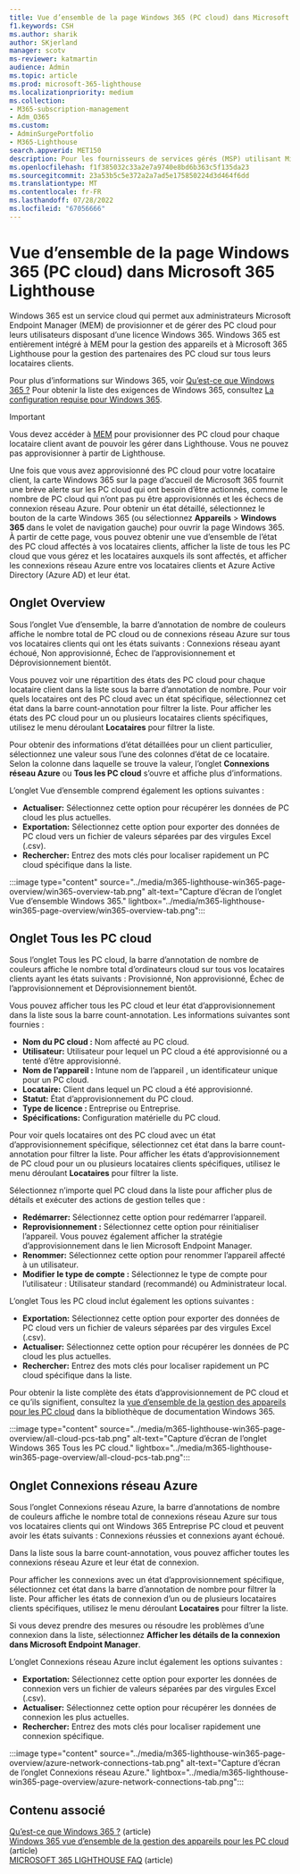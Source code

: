```yaml
---
title: Vue d’ensemble de la page Windows 365 (PC cloud) dans Microsoft 365 Lighthouse
f1.keywords: CSH
ms.author: sharik
author: SKjerland
manager: scotv
ms-reviewer: katmartin
audience: Admin
ms.topic: article
ms.prod: microsoft-365-lighthouse
ms.localizationpriority: medium
ms.collection:
- M365-subscription-management
- Adm_O365
ms.custom:
- AdminSurgePortfolio
- M365-Lighthouse
search.appverid: MET150
description: Pour les fournisseurs de services gérés (MSP) utilisant Microsoft 365 Lighthouse, découvrez la page Windows 365 (PC cloud).
ms.openlocfilehash: f1f385032c33a2e7a9740e8bd6b363c5f135da23
ms.sourcegitcommit: 23a53b5c5e372a2a7ad5e175850224d3d464f6dd
ms.translationtype: MT
ms.contentlocale: fr-FR
ms.lasthandoff: 07/28/2022
ms.locfileid: "67056666"
---
```

# <a name="overview-of-the-windows-365-cloud-pcs-page-in-microsoft-365-lighthouse"></a>Vue d’ensemble de la page Windows 365 (PC cloud) dans Microsoft 365 Lighthouse  
  
Windows 365 est un service cloud qui permet aux administrateurs Microsoft Endpoint Manager (MEM) de provisionner et de gérer des PC cloud pour leurs utilisateurs disposant d’une licence Windows 365. Windows 365 est entièrement intégré à MEM pour la gestion des appareils et à Microsoft 365 Lighthouse pour la gestion des partenaires des PC cloud sur tous leurs locataires clients.

Pour plus d’informations sur Windows 365, voir [Qu’est-ce que Windows 365 ?](/windows-365/overview) Pour obtenir la liste des exigences de Windows 365, consultez [La configuration requise pour Windows 365](/windows-365/enterprise/requirements).

> [!IMPORTANT]
> Vous devez accéder à [MEM](https://go.microsoft.com/fwlink/p/?linkid=2150463) pour provisionner des PC cloud pour chaque locataire client avant de pouvoir les gérer dans Lighthouse. Vous ne pouvez pas approvisionner à partir de Lighthouse.

Une fois que vous avez approvisionné des PC cloud pour votre locataire client, la carte Windows 365 sur la page d’accueil de Microsoft 365 fournit une brève alerte sur les PC cloud qui ont besoin d’être actionnés, comme le nombre de PC cloud qui n’ont pas pu être approvisionnés et les échecs de connexion réseau Azure. Pour obtenir un état détaillé, sélectionnez le bouton de la carte Windows 365 (ou sélectionnez **Appareils** >  **Windows 365** dans le volet de navigation gauche) pour ouvrir la page Windows 365. À partir de cette page, vous pouvez obtenir une vue d’ensemble de l’état des PC cloud affectés à vos locataires clients, afficher la liste de tous les PC cloud que vous gérez et les locataires auxquels ils sont affectés, et afficher les connexions réseau Azure entre vos locataires clients et Azure Active Directory (Azure AD) et leur état.

## <a name="overview-tab"></a>Onglet Overview

Sous l’onglet Vue d’ensemble, la barre d’annotation de nombre de couleurs affiche le nombre total de PC cloud ou de connexions réseau Azure sur tous vos locataires clients qui ont les états suivants : Connexions réseau ayant échoué, Non approvisionné, Échec de l’approvisionnement et Déprovisionnement bientôt.

Vous pouvez voir une répartition des états des PC cloud pour chaque locataire client dans la liste sous la barre d’annotation de nombre. Pour voir quels locataires ont des PC cloud avec un état spécifique, sélectionnez cet état dans la barre count-annotation pour filtrer la liste. Pour afficher les états des PC cloud pour un ou plusieurs locataires clients spécifiques, utilisez le menu déroulant **Locataires** pour filtrer la liste.

Pour obtenir des informations d’état détaillées pour un client particulier, sélectionnez une valeur sous l’une des colonnes d’état de ce locataire. Selon la colonne dans laquelle se trouve la valeur, l’onglet **Connexions réseau Azure** ou **Tous les PC cloud** s’ouvre et affiche plus d’informations.

L’onglet Vue d’ensemble comprend également les options suivantes :

- **Actualiser:** Sélectionnez cette option pour récupérer les données de PC cloud les plus actuelles.
- **Exportation:** Sélectionnez cette option pour exporter des données de PC cloud vers un fichier de valeurs séparées par des virgules Excel (.csv).
- **Rechercher:** Entrez des mots clés pour localiser rapidement un PC cloud spécifique dans la liste.

:::image type="content" source="../media/m365-lighthouse-win365-page-overview/win365-overview-tab.png" alt-text="Capture d’écran de l’onglet Vue d’ensemble Windows 365." lightbox="../media/m365-lighthouse-win365-page-overview/win365-overview-tab.png":::

## <a name="all-cloud-pcs-tab"></a>Onglet Tous les PC cloud

Sous l’onglet Tous les PC cloud, la barre d’annotation de nombre de couleurs affiche le nombre total d’ordinateurs cloud sur tous vos locataires clients ayant les états suivants : Provisionné, Non approvisionné, Échec de l’approvisionnement et Déprovisionnement bientôt.

Vous pouvez afficher tous les PC cloud et leur état d’approvisionnement dans la liste sous la barre count-annotation. Les informations suivantes sont fournies :

- **Nom du PC cloud :** Nom affecté au PC cloud.
- **Utilisateur:** Utilisateur pour lequel un PC cloud a été approvisionné ou a tenté d’être approvisionné.
- **Nom de l’appareil :** Intune nom de l’appareil , un identificateur unique pour un PC cloud.
- **Locataire:** Client dans lequel un PC cloud a été approvisionné.
- **Statut:** État d’approvisionnement du PC cloud.
- **Type de licence :** Entreprise ou Entreprise.
- **Spécifications:** Configuration matérielle du PC cloud.

Pour voir quels locataires ont des PC cloud avec un état d’approvisionnement spécifique, sélectionnez cet état dans la barre count-annotation pour filtrer la liste. Pour afficher les états d’approvisionnement de PC cloud pour un ou plusieurs locataires clients spécifiques, utilisez le menu déroulant **Locataires** pour filtrer la liste.

Sélectionnez n’importe quel PC cloud dans la liste pour afficher plus de détails et exécuter des actions de gestion telles que :
- **Redémarrer:** Sélectionnez cette option pour redémarrer l’appareil. 
- **Reprovisionnement :** Sélectionnez cette option pour réinitialiser l’appareil. Vous pouvez également afficher la stratégie d’approvisionnement dans le lien Microsoft Endpoint Manager.
- **Renommer:** Sélectionnez cette option pour renommer l’appareil affecté à un utilisateur.
- **Modifier le type de compte :** Sélectionnez le type de compte pour l’utilisateur : Utilisateur standard (recommandé) ou Administrateur local.

L’onglet Tous les PC cloud inclut également les options suivantes :

- **Exportation:** Sélectionnez cette option pour exporter des données de PC cloud vers un fichier de valeurs séparées par des virgules Excel (.csv).
- **Actualiser:** Sélectionnez cette option pour récupérer les données de PC cloud les plus actuelles.
- **Rechercher:** Entrez des mots clés pour localiser rapidement un PC cloud spécifique dans la liste.

Pour obtenir la liste complète des états d’approvisionnement de PC cloud et ce qu’ils signifient, consultez la [vue d’ensemble de la gestion des appareils pour les PC cloud](/windows-365/enterprise/device-management-overview#column-details) dans la bibliothèque de documentation Windows 365.

:::image type="content" source="../media/m365-lighthouse-win365-page-overview/all-cloud-pcs-tab.png" alt-text="Capture d’écran de l’onglet Windows 365 Tous les PC cloud." lightbox="../media/m365-lighthouse-win365-page-overview/all-cloud-pcs-tab.png":::

## <a name="azure-network-connections-tab"></a>Onglet Connexions réseau Azure

Sous l’onglet Connexions réseau Azure, la barre d’annotations de nombre de couleurs affiche le nombre total de connexions réseau Azure sur tous vos locataires clients qui ont Windows 365 Entreprise PC cloud et peuvent avoir les états suivants : Connexions réussies et connexions ayant échoué.

Dans la liste sous la barre count-annotation, vous pouvez afficher toutes les connexions réseau Azure et leur état de connexion.

Pour afficher les connexions avec un état d’approvisionnement spécifique, sélectionnez cet état dans la barre d’annotation de nombre pour filtrer la liste. Pour afficher les états de connexion d’un ou de plusieurs locataires clients spécifiques, utilisez le menu déroulant **Locataires** pour filtrer la liste.

Si vous devez prendre des mesures ou résoudre les problèmes d’une connexion dans la liste, sélectionnez **Afficher les détails de la connexion dans Microsoft Endpoint Manager**.

L’onglet Connexions réseau Azure inclut également les options suivantes :

- **Exportation:** Sélectionnez cette option pour exporter les données de connexion vers un fichier de valeurs séparées par des virgules Excel (.csv).
- **Actualiser:** Sélectionnez cette option pour récupérer les données de connexion les plus actuelles.
- **Rechercher:** Entrez des mots clés pour localiser rapidement une connexion spécifique.

:::image type="content" source="../media/m365-lighthouse-win365-page-overview/azure-network-connections-tab.png" alt-text="Capture d’écran de l’onglet Connexions réseau Azure." lightbox="../media/m365-lighthouse-win365-page-overview/azure-network-connections-tab.png":::

## <a name="related-content"></a>Contenu associé

[Qu’est-ce que Windows 365 ?](/windows-365/overview) (article)\
[Windows 365 vue d’ensemble de la gestion des appareils pour les PC cloud](/windows-365/enterprise/device-management-overview) (article)\
[MICROSOFT 365 LIGHTHOUSE FAQ](m365-lighthouse-faq.yml) (article)